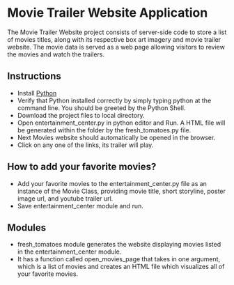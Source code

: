 # Movie Trailer Website Application
The Movie Trailer Website project consists of server-side code to store a list of movies titles, along with its respective box art imagery and movie trailer website. 
The movie data is served as a web page allowing visitors to review the movies and watch the trailers.


## Instructions

* Install [Python](https://www.python.org/)
* Verify that Python installed correctly by simply typing python at the command line. You should be greeted by the Python Shell.
* Download the project files to local directory.
* Open entertainment_center.py in python editor and Run. A HTML file will be generated within the folder by the fresh_tomatoes.py file.
* Next Movies website should automatically be opened in the browser. 
* Click on any one of the links, its trailer will play.


## How to add your favorite movies?

* Add your favorite movies to the entertainment_center.py file as an instance of the Movie Class, providing movie title, short storyline, poster image url, and youtube trailer url.
* Save entertainment_center module and run.


## Modules
* fresh_tomatoes module generates the website displaying movies listed in the entertainment_center module.
* It has a function called open_movies_page that takes in one argument, which is a list of movies and creates an HTML file which visualizes all of your favorite movies.

